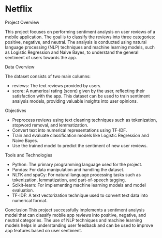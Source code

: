 # Netflix
Project Overview

This project focuses on performing sentiment analysis on user reviews of a mobile application. The goal is to classify the reviews into three categories: positive, negative, and neutral. The analysis is conducted using natural language processing (NLP) techniques and machine learning models, such as Logistic Regression and Naive Bayes, to understand the general sentiment of users towards the app.

Data Overview

The dataset consists of two main columns:
* reviews: The text reviews provided by users.
* score: A numerical rating (score) given by the user, reflecting their satisfaction with the app.
This dataset can be used to train sentiment analysis models, providing valuable insights into user opinions.

Objectives
* Preprocess reviews using text cleaning techniques such as tokenization, stopword removal, and lemmatization.
* Convert text into numerical representations using TF-IDF.
* Train and evaluate classification models like Logistic Regression and Naive Bayes.
* Use the trained model to predict the sentiment of new user reviews.

Tools and Technologies
* Python: The primary programming language used for the project.
* Pandas: For data manipulation and handling the dataset.
* NLTK and spaCy: For natural language processing tasks such as tokenization, lemmatization, and part-of-speech tagging.
* Scikit-learn: For implementing machine learning models and model evaluation.
* TF-IDF: A text vectorization technique used to convert text data into numerical format.
  
Conclusion
This project successfully implements a sentiment analysis model that can classify mobile app reviews into positive, negative, and neutral categories. The use of NLP techniques and machine learning models helps in understanding user feedback and can be used to improve app features based on user sentiment.

